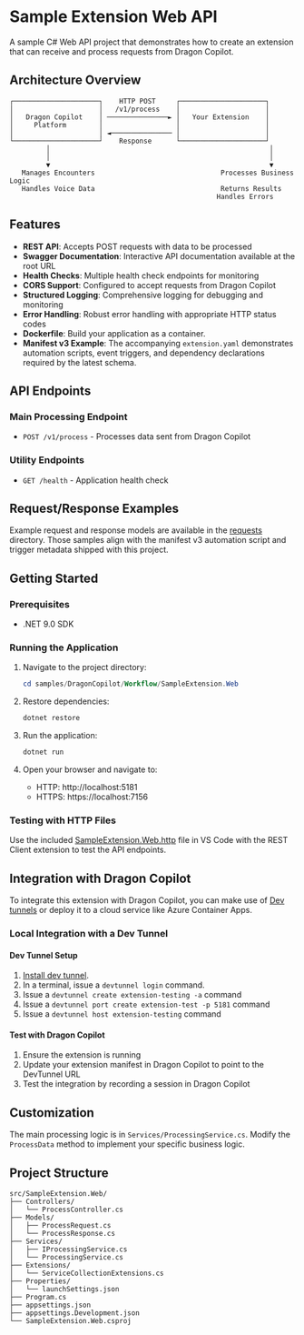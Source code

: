 # Sample Extension Web API

A sample C# Web API project that demonstrates how to create an extension that can receive and process requests from Dragon Copilot.

## Architecture Overview

```
┌─────────────────────┐    HTTP POST     ┌─────────────────────┐
│                     │   /v1/process    │                     │
│   Dragon Copilot    │ ───────────────► │   Your Extension    │
│     Platform        │                  │                     │
│                     │ ◄─────────────── │                     │
└─────────────────────┘    Response      └─────────────────────┘
         │                                                      │
         │                                                      │
         ▼                                                      ▼
   Manages Encounters                               Processes Business Logic
   Handles Voice Data                               Returns Results
                                                   Handles Errors
```

## Features

- **REST API**: Accepts POST requests with data to be processed
- **Swagger Documentation**: Interactive API documentation available at the root URL
- **Health Checks**: Multiple health check endpoints for monitoring
- **CORS Support**: Configured to accept requests from Dragon Copilot
- **Structured Logging**: Comprehensive logging for debugging and monitoring
- **Error Handling**: Robust error handling with appropriate HTTP status codes
- **Dockerfile**: Build your application as a container.
- **Manifest v3 Example**: The accompanying `extension.yaml` demonstrates automation scripts, event triggers, and dependency declarations required by the latest schema.

## API Endpoints

### Main Processing Endpoint
- `POST /v1/process` - Processes data sent from Dragon Copilot

### Utility Endpoints
- `GET /health` - Application health check

## Request/Response Examples

Example request and response models are available in the [requests](../../../requests) directory. Those samples align with the manifest v3 automation script and trigger metadata shipped with this project.

## Getting Started

### Prerequisites
- .NET 9.0 SDK

### Running the Application

1. Navigate to the project directory:
   ```powershell
   cd samples/DragonCopilot/Workflow/SampleExtension.Web
   ```

2. Restore dependencies:
   ```powershell
   dotnet restore
   ```

3. Run the application:
   ```powershell
   dotnet run
   ```

4. Open your browser and navigate to:
   - HTTP: http://localhost:5181
   - HTTPS: https://localhost:7156

### Testing with HTTP Files

Use the included [SampleExtension.Web.http](./SampleExtension.Web.http) file in VS Code with the REST Client extension to test the API endpoints.

## Integration with Dragon Copilot

To integrate this extension with Dragon Copilot, you can make use of [Dev tunnels](https://learn.microsoft.com/en-us/azure/developer/dev-tunnels/overview) or deploy it to a cloud service like Azure Container Apps.

### Local Integration with a Dev Tunnel

#### Dev Tunnel Setup
1. [Install dev tunnel](https://learn.microsoft.com/en-us/azure/developer/dev-tunnels/get-started?tabs=windows#install).
2. In a terminal, issue a `devtunnel login` command.
3. Issue a `devtunnel create extension-testing -a` command
4. Issue a `devtunnel port create extension-test -p 5181` command
5. Issue a `devtunnel host extension-testing` command

#### Test with Dragon Copilot
1. Ensure the extension is running
2. Update your extension manifest in Dragon Copilot to point to the DevTunnel URL
3. Test the integration by recording a session in Dragon Copilot

## Customization

The main processing logic is in `Services/ProcessingService.cs`. Modify the `ProcessData` method to implement your specific business logic.

## Project Structure

```
src/SampleExtension.Web/
├── Controllers/
│   └── ProcessController.cs
├── Models/
│   ├── ProcessRequest.cs
│   └── ProcessResponse.cs
├── Services/
│   ├── IProcessingService.cs
│   └── ProcessingService.cs
├── Extensions/
│   └── ServiceCollectionExtensions.cs
├── Properties/
│   └── launchSettings.json
├── Program.cs
├── appsettings.json
├── appsettings.Development.json
└── SampleExtension.Web.csproj
```
